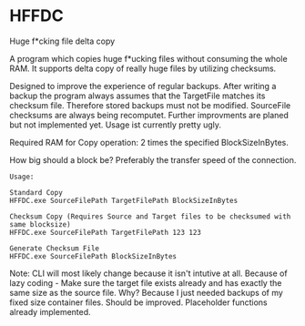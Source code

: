 # HFFDC
Huge f\*cking file delta copy

A program which copies huge f\*ucking files without consuming the whole RAM. It supports delta copy of really huge files by utilizing checksums. 

Designed to improve the experience of regular backups. After writing a backup the program always assumes that the TargetFile matches its checksum file. Therefore stored backups must not be modified. SourceFile checksums are always being recomputet. Further improvments are planed but not implemented yet. Usage ist currently pretty ugly.

Required RAM for Copy operation: 2 times the specified BlockSizeInBytes.

How big should a block be?
Preferably the transfer speed of the connection.

```
Usage:

Standard Copy
HFFDC.exe SourceFilePath TargetFilePath BlockSizeInBytes

Checksum Copy (Requires Source and Target files to be checksumed with same blocksize)
HFFDC.exe SourceFilePath TargetFilePath 123 123

Generate Checksum File
HFFDC.exe SourceFilePath BlockSizeInBytes

```

Note:
CLI will most likely change because it isn't intutive at all.
Because of lazy coding - Make sure the target file exists already and has exactly the same size as the source file.
Why? Because I just needed backups of my fixed size container files. Should be improved. Placeholder functions already implemented.
